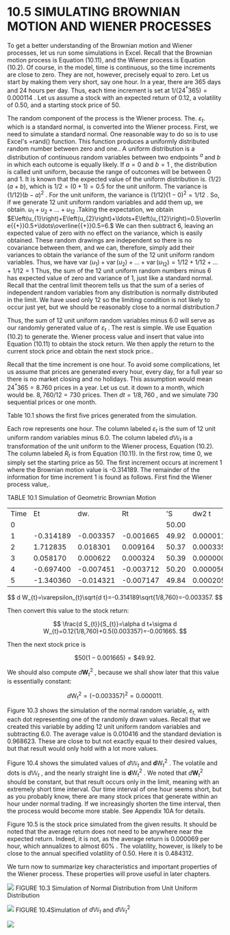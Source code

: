 # 10.5 SIMULATING BROWNIAN MOTION AND WIENER PROCESSES

To get a better understanding of the Brownian motion and Wiener processes, let us run some simulations in Excel. Recall that the Brownian motion process is Equation (10.11), and the Wiener process is Equation (10.2). Of course, in the model, time is continuous, so the time increments are close to zero. They are not, however, precisely equal to zero. Let us start by making them very short, say one hour. In a year, there are 365 days and 24 hours per day. Thus, each time increment is set at $1/\big(24^{*}365\big)=0.000114$ . Let us assume a stock with an expected return of 0.12, a volatility of 0.50, and a starting stock price of 50.

The random component of the process is the Wiener process. The. $\varepsilon_{t}.$ which is a standard normal, is converted into the Wiener process. First, we need to simulate a standard normal. One reasonable way to do so is to use Excel's =rand() function. This function produces a uniformly distributed random number between zero and one.. A uniform distribution is a distribution of continuous random variables between two endpoints $^{a}$ and $b$ in which each outcome is equally likely. If $a=0$ and $b=1$ , the distribution is called unit uniform, because the range of outcomes will be between 0 and 1. It is known that the expected value of the uniform distribution is. $\left(1/2\right)\left(a+b\right),$ which is $1/2=(0+1)=0.5$ for the unit uniform. The variance is $\left(1/12\right)\left(b-a\right)^{2}$ . For the unit uniform, the variance is $(1/12)(1-0)^{2}=1/12$ . So, if we generate 12 unit uniform random variables and add them up, we obtain. $u_{1}+u_{2}+\ldots+u_{12}$ .Taking the expectation, we obtain $E\left(u_{1}\right)+E\left(u_{2}\right)+\ldots+E\left(u_{12}\right)=0.5\overline{{+}}0.5+\ldots\overline{{+}}0.5=6.$ We can then subtract 6, leaving an expected value of zero with no effect on the variance, which is easily obtained. These random drawings are independent so there is no covariance between them, and we can, therefore, simply add their variances to obtain the variance of the sum of the 12 unit uniform random variables. Thus, we have var $\left(u_{1}\right)+\operatorname{var}\left(u_{2}\right)+\ldots+\operatorname{var}\left(u_{12}\right)=1/12+1/12+\ldots+1/12=1$ Thus, the sum of the 12 unit uniform random numbers minus 6 has expected value of zero and variance of 1, just like a standard normal. Recall that the central limit theorem tells us that the sum of a series of independent random variables from any distribution is normally distributed in the limit. We have used only 12 so the limiting condition is not likely to occur just yet, but we should be reasonably close to a normal distribution.7

Thus, the sum of 12 unit uniform random variables minus 6.0 will serve as our randomly generated value of $\varepsilon_{t}$ . The rest is simple. We use Equation (10.2) to generate the. Wiener process value and insert that value into Equation (10.11) to obtain the stock return. We then apply the return to the current stock price and obtain the next stock price..

Recall that the time increment is one hour. To avoid some complications, let us assume that prices are generated every hour, every day, for a full year so there is no market closing and no holidays. This assumption would mean $24^{*}365=8.760$ prices in a year. Let us cut. it down to a month, which would be. $8{,}760/12=730$ prices. Then $d t=1/8,760$ , and we simulate 730 sequential prices or one month.

Table 10.1 shows the first five prices generated from the simulation.

Each row represents one hour. The column labeled $\varepsilon_{t}$ is the sum of 12 unit uniform random variables minus 6.0. The column labeled $d\mathbb{W}_{t}$ is a transformation of the unit uniform to the Wiener process, Equation (10.2). The column labeled $R_{t}$ is from Equation (10.11). In the first row, time 0, we simply set the starting price as 50. The first increment occurs at increment 1 where the Brownian motion value is -0.314189. The remainder of the information for time increment 1 is found as follows. First find the Wiener process value,.

TABLE 10.1 Simulation of Geometric Brownian Motion


<html><body><table><tr><td>Time</td><td>Et</td><td>dw.</td><td>Rt</td><td>'S</td><td>dw2 t</td></tr><tr><td>0</td><td></td><td></td><td></td><td>50.00</td><td></td></tr><tr><td>1</td><td>-0.314189</td><td>-0.003357</td><td>-0.001665</td><td>49.92</td><td>0.000011</td></tr><tr><td>2</td><td>1.712835</td><td>0.018301</td><td>0.009164</td><td>50.37</td><td>0.000335</td></tr><tr><td>3</td><td>0.058170</td><td>0.000622</td><td>0.000324</td><td>50.39</td><td>0.000000</td></tr><tr><td>4</td><td>-0.697400</td><td>-0.007451</td><td>-0.003712</td><td>50.20</td><td>0.000056</td></tr><tr><td>5</td><td>-1.340360</td><td>-0.014321</td><td>-0.007147</td><td>49.84</td><td>0.000205</td></tr></table></body></html>

$$
d W_{t}=\varepsilon_{t}\sqrt{d t}=-0.314189\sqrt{1/8,760}=-0.003357.
$$

Then convert this value to the stock return:

$$
\frac{d S_{t}}{S_{t}}=\alpha d t+\sigma d W_{t}=0.12(1/8,760)+0.5(0.003357)=-0.001665.
$$

Then the next stock price is

$$
\$50(1-0.001665)=\$49.92.
$$

We should also compute $d\mathbf{W}_{t}^{2}$ , because we shall show later that this value is essentially constant:

$$
d\mathrm{W}_{t}^{2}=(-0.003357)^{2}=0.000011.
$$

Figure 10.3 shows the simulation of the normal random variable, $\varepsilon_{t,}$ with each dot representing one of the randomly drawn values. Recall that we created this variable by adding 12 unit uniform random variables and subtracting 6.0. The average value is 0.010416 and the standard deviation is 0.968623. These are close to but not exactly equal to their desired values, but that result would only hold with a lot more values.

Figure 10.4 shows the simulated values of $d\mathbb{W}_{t}$ and $\boldsymbol{d}\boldsymbol{\mathrm{W}}_{t}^{2}$ . The volatile and dots is $d\mathbb{W}_{t}$ , and the nearly straight line is $\boldsymbol{d}\boldsymbol{\mathrm{W}}_{t}^{2}$ . We noted that $d\mathbf{W}_{t}^{2}$ should be constant, but that result occurs only in the limit, meaning with an extremely short time interval. Our time interval of one hour seems short, but as you probably know, there are many stock prices that generate within an hour under normal trading. If we increasingly shorten the time interval, then the process would become more stable. See Appendix 10A for details.

Figure 10.5 is the stock price simulated from the given results. It should be noted that the average return does not need to be anywhere near the expected return. Indeed, it is not, as the average return is 0.000069 per hour, which annualizes to almost $60\%$ . The volatility, however, is likely to be close to the annual specified volatility of 0.50. Here it is 0.484312.

We turn now to summarize key characteristics and important properties of the Wiener process. These properties will prove useful in later chapters.

![](images/e0ae371b3a14016f859acc813afb1caacf87df3c7a8ed5d15525f4a49e042e7e.jpg)
FIGURE 10.3  Simulation of Normal Distribution from Unit Uniform Distribution

![](images/fb4694d6ad3dada15ae41f4a882a46c6283f88b9d236da60e35b5d0e2c6e43fa.jpg)
FIGURE 10.4Simulation of $d\mathbb{W}_{t}$ and $d\mathbb{W}_{t}^{2}$

![](images/9102e9523c35781eaae98dda174ef7c16b5768a94897c2dbf102abf2315a8f4e.jpg)

